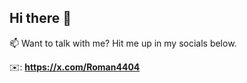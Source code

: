 ## Hi there 👋

📫 Want to talk with me? Hit me up in my socials below.

 ✉️: **https://x.com/Roman4404**
 
